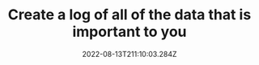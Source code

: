 ---
title: Create a log of all of the data that is important to you
date: "2022-08-13T211:10:03.284Z"
description: "Having a list like this will allow you to keep tabs on how secure your important data is. You want to include a description of the data, the type of data being stored and the locations where it is being kept. This lets you judge whether you have secured important info sufficiently."
position: 4
section: "Data management"
---